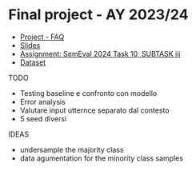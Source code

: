 # Final project - AY 2023/24

* [Project - FAQ](https://virtuale.unibo.it/mod/page/view.php?id=1405067)
* [Slides](https://docs.google.com/presentation/d/1TTN1H3GdnaswGXW63SuSvD4CsI7HB9lkYuwXRMQp2ks/edit#slide=id.p)
* [Assignment: SemEval 2024 Task 10, SUBTASK iii](https://lcs2.in/SemEval2024-EDiReF/)
* [Dataset](https://drive.google.com/drive/folders/1YgUU9nwFr9UiJKmGbFS9ByuL5fQWp8MO)

TODO

* Testing baseline e confronto con modello
* Error analysis
* Valutare input utternce separato dal contesto
* 5 seed diversi

IDEAS
* undersample the majority class
* data agumentation for the minority class samples